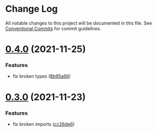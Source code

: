 # Change Log

All notable changes to this project will be documented in this file.
See [Conventional Commits](https://conventionalcommits.org) for commit guidelines.

# [0.4.0](https://github.com/snorrees/sanity-iframe-preview/compare/@snorreeb/sanity-typesafe-schemas@0.3.0...@snorreeb/sanity-typesafe-schemas@0.4.0) (2021-11-25)


### Features

* fix broken types ([8b95a66](https://github.com/snorrees/sanity-iframe-preview/commit/8b95a667b278e33cf2608d1ab5dd181a790285be))





# [0.3.0](https://github.com/snorrees/sanity-iframe-preview/compare/@snorreeb/sanity-typesafe-schemas@0.2.0...@snorreeb/sanity-typesafe-schemas@0.3.0) (2021-11-23)


### Features

* fix broken imports ([cc26de6](https://github.com/snorrees/sanity-iframe-preview/commit/cc26de672e7fea845bdbddd8a86eaa8afa6a3a4b))
